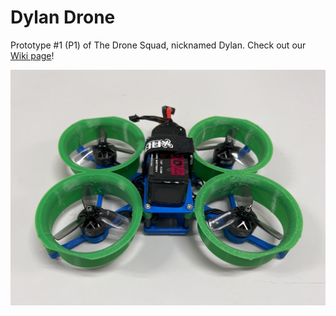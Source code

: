 # Dylan Drone

Prototype #1 (P1) of The Drone Squad, nicknamed Dylan. Check out our [Wiki page](https://github.com/MotionStudioCornell/DylanDrone/wiki)!

![image](https://github.com/cornellmotionstudio/DylanDronev2/blob/master/assets/DylanV2.jpg)
